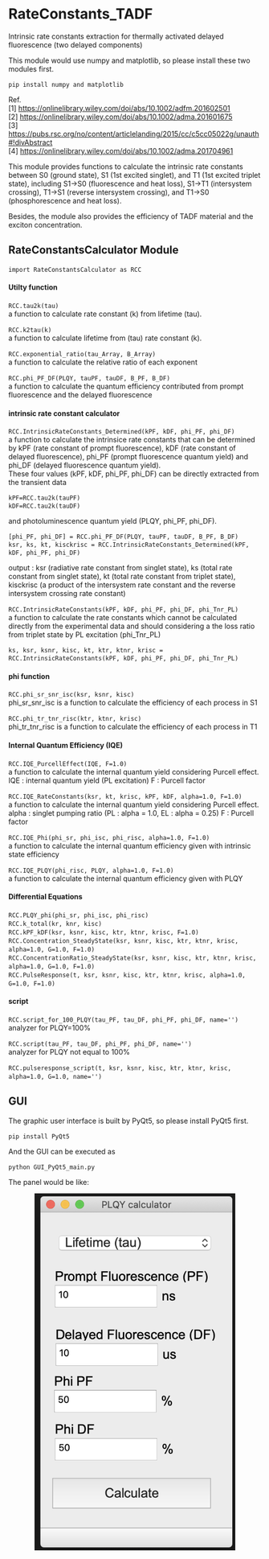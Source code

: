 # RateConstants_TADF
Intrinsic rate constants extraction for thermally activated delayed fluorescence (two delayed components)

This module would use numpy and matplotlib, so please install these two modules first.

    pip install numpy and matplotlib

Ref.<br/>
[1] https://onlinelibrary.wiley.com/doi/abs/10.1002/adfm.201602501 <br/>
[2] https://onlinelibrary.wiley.com/doi/abs/10.1002/adma.201601675 <br/>
[3] https://pubs.rsc.org/no/content/articlelanding/2015/cc/c5cc05022g/unauth#!divAbstract <br/>
[4] https://onlinelibrary.wiley.com/doi/abs/10.1002/adma.201704961 <br/>

This module provides functions to calculate the intrinsic rate constants between S0 (ground state), S1 (1st excited singlet), and T1 (1st excited triplet state), including S1->S0 (fluorescence and heat loss), S1->T1 (intersystem crossing), T1->S1 (reverse intersystem crossing), and T1->S0 (phosphorescence and heat loss).

Besides, the module also provides the efficiency of TADF material and the exciton concentration.

## RateConstantsCalculator Module

    import RateConstantsCalculator as RCC
    
#### Utilty function
`RCC.tau2k(tau)`<br/>
a function to calculate rate constant (k) from lifetime (tau).

`RCC.k2tau(k)`<br/>
a function to calculate lifetime from (tau) rate constant (k).

`RCC.exponential_ratio(tau_Array, B_Array)`<br/>
a function to calculate the relative ratio of each exponent

`RCC.phi_PF_DF(PLQY, tauPF, tauDF, B_PF, B_DF)`<br/>
a function to calculate the quantum efficiency contributed from prompt fluorescence and the delayed fluorescence

#### intrinsic rate constant calculator
`RCC.IntrinsicRateConstants_Determined(kPF, kDF, phi_PF, phi_DF)`<br/>
a function to calculate the intrinsice rate constants that can be determined by kPF (rate constant of prompt fluorescence), kDF (rate constant of delayed fluorescence), phi_PF (prompt fluorescence quantum yield) and phi_DF (delayed fluorescence quantum yield). <br/>
These four values (kPF, kDF, phi_PF, phi_DF) can be directly extracted from the transient data 

    kPF=RCC.tau2k(tauPF)
    kDF=RCC.tau2k(tauDF) 
    
and photoluminescence quantum yield (PLQY, phi_PF, phi_DF).

    [phi_PF, phi_DF] = RCC.phi_PF_DF(PLQY, tauPF, tauDF, B_PF, B_DF)
    ksr, ks, kt, kisckrisc = RCC.IntrinsicRateConstants_Determined(kPF, kDF, phi_PF, phi_DF)
    
output : ksr (radiative rate constant from singlet state), ks (total rate constant from singlet state), kt (total rate constant from triplet state), kisckrisc (a product of the intersystem rate constant and the reverse intersystem crossing rate constant)

`RCC.IntrinsicRateConstants(kPF, kDF, phi_PF, phi_DF, phi_Tnr_PL)`<br/>
a function to calculate the rate constants which cannot be calculated directly from the experimental data and should considering a the loss ratio from triplet state by PL excitation (phi_Tnr_PL)
    
    ks, ksr, ksnr, kisc, kt, ktr, ktnr, krisc = RCC.IntrinsicRateConstants(kPF, kDF, phi_PF, phi_DF, phi_Tnr_PL)

#### phi function
`RCC.phi_sr_snr_isc(ksr, ksnr, kisc)`<br/>
phi_sr_snr_isc is a function to calculate the efficiency of each process in S1

`RCC.phi_tr_tnr_risc(ktr, ktnr, krisc)`<br/>
phi_tr_tnr_risc is a function to calculate the efficiency of each process in T1

#### Internal Quantum Efficiency (IQE)
`RCC.IQE_PurcellEffect(IQE, F=1.0)`<br/>
a function to calculate the internal quantum yield considering Purcell effect. 
IQE : internal quantum yield (PL excitation)
F : Purcell factor

`RCC.IQE_RateConstants(ksr, kt, krisc, kPF, kDF, alpha=1.0, F=1.0)`<br/>
a function to calculate the internal quantum yield considering Purcell effect. 
alpha : singlet pumping ratio (PL : alpha = 1.0, EL : alpha = 0.25)
F : Purcell factor

`RCC.IQE_Phi(phi_sr, phi_isc, phi_risc, alpha=1.0, F=1.0)`<br/>
a function to calculate the internal quantum efficiency given with intrinsic state efficiency

`RCC.IQE_PLQY(phi_risc, PLQY, alpha=1.0, F=1.0)`<br/>
 a function to calculate the internal quantum efficiency given with PLQY

#### Differential Equations
`RCC.PLQY_phi(phi_sr, phi_isc, phi_risc)`<br/>
`RCC.k_total(kr, knr, kisc)`<br/>
`RCC.kPF_kDF(ksr, ksnr, kisc, ktr, ktnr, krisc, F=1.0)`<br/>
`RCC.Concentration_SteadyState(ksr, ksnr, kisc, ktr, ktnr, krisc, alpha=1.0, G=1.0, F=1.0)`<br/>
`RCC.ConcentrationRatio_SteadyState(ksr, ksnr, kisc, ktr, ktnr, krisc, alpha=1.0, G=1.0, F=1.0)`<br/>
`RCC.PulseResponse(t, ksr, ksnr, kisc, ktr, ktnr, krisc, alpha=1.0, G=1.0, F=1.0)`<br/>

#### script
`RCC.script_for_100_PLQY(tau_PF, tau_DF, phi_PF, phi_DF, name='')`<br/>
analyzer for PLQY=100%

`RCC.script(tau_PF, tau_DF, phi_PF, phi_DF, name='')`<br/>
analyzer for PLQY not equal to 100%

`RCC.pulseresponse_script(t, ksr, ksnr, kisc, ktr, ktnr, krisc, alpha=1.0, G=1.0, name='')`<br/>

## GUI 

The graphic user interface is built by PyQt5, so please install PyQt5 first.

    pip install PyQt5
    
And the GUI can be executed as

    python GUI_PyQt5_main.py

The panel would be like:
<p align="center">
<img src="https://github.com/d04943016/RateConstants_TADF/blob/main/Graph/Panel.png" width="400">
</p>












